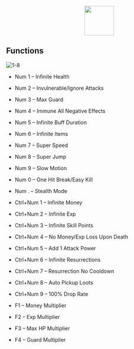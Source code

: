 <div align="center">

  <a href="https://telegra.ph/Cheatlauncher-Github-03-18"><img src="https://github.com/user-attachments/assets/df70d4f2-977c-479b-9d4e-13edbbf56dd5" height="80"></a></div>

## Functions
![1-8](https://github.com/user-attachments/assets/9bf6f59e-2aeb-42b0-aa1b-f9614c38d695)
- Num 1 – Infinite Health
- Num 2 – Invulnerable/Ignore Attacks
- Num 3 – Max Guard
- Num 4 – Immune All Negative Effects
- Num 5 – Infinite Buff Duration
- Num 6 – Infinite Items
- Num 7 – Super Speed
- Num 8 – Super Jump
- Num 9 – Slow Motion
- Num 0 – One Hit Break/Easy Kill
- Num . – Stealth Mode

- Ctrl+Num 1 – Infinite Money
- Ctrl+Num 2 – Infinite Exp
- Ctrl+Num 3 – Infinite Skill Points
- Ctrl+Num 4 – No Money/Exp Loss Upon Death
- Ctrl+Num 5 – Add 1 Attack Power
- Ctrl+Num 6 – Infinite Resurrections
- Ctrl+Num 7 – Resurrection No Cooldown
- Ctrl+Num 8 – Auto Pickup Loots
- Ctrl+Num 9 – 100% Drop Rate

- F1 – Money Multiplier
- F2 – Exp Multiplier
- F3 – Max HP Multiplier
- F4 – Guard Multiplier

